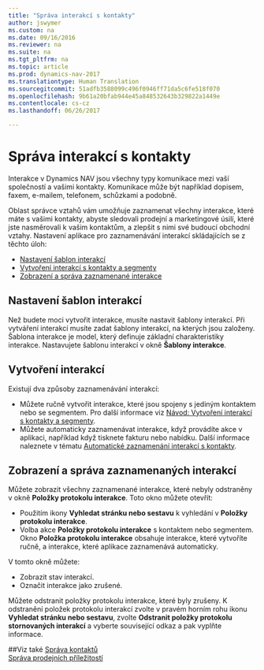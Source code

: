 ```yaml
---
title: "Správa interakcí s kontakty"
author: jswymer
ms.custom: na
ms.date: 09/16/2016
ms.reviewer: na
ms.suite: na
ms.tgt_pltfrm: na
ms.topic: article
ms.prod: dynamics-nav-2017
ms.translationtype: Human Translation
ms.sourcegitcommit: 51adfb3588099c496f0946ff71da5c6fe518f070
ms.openlocfilehash: 9b61a20bfab944e45a848532643b329822a1449e
ms.contentlocale: cs-cz
ms.lasthandoff: 06/26/2017

---
```

# <a name="managing-interactions-with-contacts"></a>Správa interakcí s kontakty
Interakce v Dynamics NAV jsou všechny typy komunikace mezi vaší společností a vašimi kontakty. Komunikace může být například dopisem, faxem, e-mailem, telefonem, schůzkami a podobně.

Oblast správce vztahů vám umožňuje zaznamenat všechny interakce, které máte s vašimi kontakty, abyste sledovali prodejní a marketingové úsilí, které jste nasměrovali k vašim kontaktům, a zlepšit s nimi své budoucí obchodní vztahy. Nastavení aplikace pro zaznamenávání interakcí skládajících se z těchto úloh:

* [Nastavení šablon interakcí](#setting-up-interaction-templates)
* [Vytvoření interakcí s kontakty a segmenty](#creating-interactions-on-contacts-or-segments)
* [Zobrazení a správa zaznamenané interakce](#view-and-manage-recorded-interactions)

## <a name="set-up-interaction-templates"></a>Nastavení šablon interakcí
Než budete moci vytvořit interakce, musíte nastavit šablony interakcí. Při vytváření interakcí musíte zadat šablony interakcí, na kterých jsou založeny. Šablona interakce je model, který definuje základní charakteristiky interakce.
Nastavujete šablonu interakcí  v okně **Šablony interakce**.  

## <a name="create-interactions"></a>Vytvoření interakcí
Existují dva způsoby zaznamenávání interakcí:

* Můžete ručně vytvořit interakce, které jsou spojeny s jediným kontaktem nebo se segmentem. Pro další informace viz [Návod: Vytvoření interakcí s kontakty a segmenty](marketing-how-create-interactions.md).  
* Můžete automaticky zaznamenávat interakce, když provádíte akce v aplikaci, například když tisknete fakturu nebo nabídku. Další informace naleznete v tématu [Automatické zaznamenání interakcí s kontakty](marketing-auto-record-interactions.md).

## <a name="view-and-manage-recorded-interactions"></a>Zobrazení a správa zaznamenaných interakcí
Můžete zobrazit všechny zaznamenané interakce, které nebyly odstraněny v okně **Položky protokolu interakce**. Toto okno můžete otevřít:

* Použitím ikony **Vyhledat stránku nebo sestavu** k vyhledání v **Položky protokolu interakce**.
* Volba akce **Položky protokolu interakce** s kontaktem nebo segmentem.
Okno **Položka protokolu interakce** obsahuje interakce, které vytvoříte ručně, a interakce, které aplikace zaznamenává automaticky.

V tomto okně můžete:

* Zobrazit stav interakcí.
* Označit interakce jako zrušené.

Můžete odstranit položky protokolu interakce, které byly zrušeny. K odstranění položek protokolu interakcí zvolte v pravém horním rohu ikonu **Vyhledat stránku nebo sestavu**, zvolte **Odstranit položky protokolu stornovaných interakcí** a vyberte související odkaz a pak vyplňte informace.

##<a name="see-also"></a>Viz také
[Správa kontaktů](marketing-contacts.md)  
[Správa prodejních příležitostí](marketing-manage-sales-opportunities.md)  

